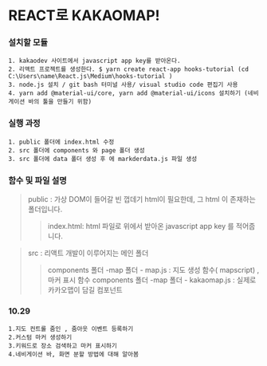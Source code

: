 # REACT로 KAKAOMAP!

### 설치할 모듈


    1. kakaodev 사이트에서 javascript app key를 받아온다. 
    2. 리액트 프로젝트를 생성한다. $ yarn create react-app hooks-tutorial (cd C:\Users\name\React.js\Medium\hooks-tutorial )
    3. node.js 설치 / git bash 터미널 사용/ visual studio code 편집기 사용
    4. yarn add @material-ui/core, yarn add @material-ui/icons 설치하기 (네비게이션 바의 툴을 만들기 위함)
  


### 실행 과정


    1. public 폴더에 index.html 수정
    2. src 폴더에 components 와 page 폴더 생성
    3. src 폴더에 data 폴더 생성 후 에 markderdata.js 파일 생성


### 함수 및 파일 설명


> public : 가상 DOM이 들어갈 빈 껍데기 html이 필요한데, 그 html 이 존재하는 폴더입니다.
> > index.html: html 파일로 위에서 받아온 javascript app  key 를 적어줍니다.

> src : 리액트 개발이 이루어지는 메인 폴더
> > components 폴더 -map 폴더 - map.js : 지도 생성 함수( mapscript) , 마커 표시 함수 
> > components 폴더 -map 폴더 - kakaomap.js : 실제로 카카오맵이 담길 컴포넌트 

### 10.29 


    1.지도 컨트롤 줌인 , 줌아웃 이벤트 등록하기
    2.커스텀 마커 생성하기 
    3.키워드로 장소 검색하고 마커 표시하기
    4.네비게이션 바, 화면 분할 방법에 대해 알아봄

